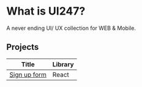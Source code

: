 # What is UI247?

A never ending UI/ UX collection for WEB & Mobile.

## Projects


|Title                              | Library            |
| ----------------------------------| -------------------| 
| [Sign up form][1]                 | React              |


[1]: https://github.com/IAmTahazzot/UI247/tree/main/projects/react/sign-up-form